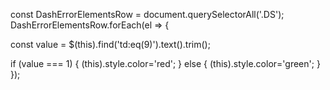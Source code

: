   const DashErrorElementsRow = document.querySelectorAll('.DS');
 DashErrorElementsRow.forEach(el => {

const value = $(this).find('td:eq(9)').text().trim();
		
if (value === 1) {
	  (this).style.color='red';
				}
else
	{
	   (this).style.color='green';
	}
 });
